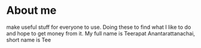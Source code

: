 # About me
make useful stuff for everyone to use. Doing these to find what I like to do and hope to get money from it. My full name is Teerapat Anantarattanachai, short name is Tee

<!--
**zummon/zummon** is a ✨ _special_ ✨ repository because its `README.md` (this file) appears on your GitHub profile.

Here are some ideas to get you started:

- 🔭 I’m currently working on ...
- 🌱 I’m currently learning ...
- 👯 I’m looking to collaborate on ...
- 🤔 I’m looking for help with ...
- 💬 Ask me about ...
- 📫 How to reach me: ...
- 😄 Pronouns: ...
- ⚡ Fun fact: ...
-->

